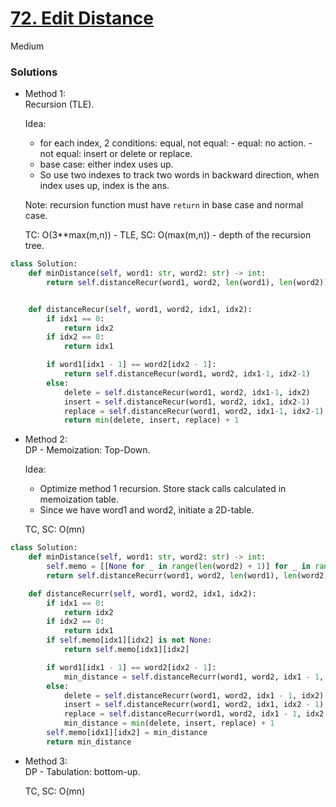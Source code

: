 # [72. Edit Distance](https://leetcode.com/problems/edit-distance/description/?envType=company&envId=amazon&favoriteSlug=amazon-three-months)

Medium

### Solutions
- Method 1:\
  Recursion (TLE).

  Idea:
  - for each index, 2 conditions: equal, not equal:
            - equal: no action.
            - not equal: insert or delete or replace.
  - base case: either index uses up.
  - So use two indexes to track two words in backward direction, when index uses up, index is the ans.

  Note:  recursion function must have `return` in base case and normal case.

  TC: O(3**max(m,n)) - TLE, SC: O(max(m,n)) - depth of the recursion tree.

```python
class Solution:
    def minDistance(self, word1: str, word2: str) -> int:
        return self.distanceRecur(word1, word2, len(word1), len(word2))


    def distanceRecur(self, word1, word2, idx1, idx2):
        if idx1 == 0:
            return idx2
        if idx2 == 0:
            return idx1

        if word1[idx1 - 1] == word2[idx2 - 1]:
            return self.distanceRecur(word1, word2, idx1-1, idx2-1)
        else:
            delete = self.distanceRecur(word1, word2, idx1-1, idx2)
            insert = self.distanceRecur(word1, word2, idx1, idx2-1)
            replace = self.distanceRecur(word1, word2, idx1-1, idx2-1)
            return min(delete, insert, replace) + 1
```


- Method 2:\
  DP - Memoization: Top-Down.

  Idea:
  - Optimize method 1 recursion. Store stack calls calculated in memoization table.
  - Since we have word1 and word2, initiate a 2D-table.

  TC, SC: O(mn)

```python
class Solution:
    def minDistance(self, word1: str, word2: str) -> int:
        self.memo = [[None for _ in range(len(word2) + 1)] for _ in range(len(word1) + 1)]
        return self.distanceRecurr(word1, word2, len(word1), len(word2))

    def distanceRecurr(self, word1, word2, idx1, idx2):
        if idx1 == 0:
            return idx2
        if idx2 == 0:
            return idx1
        if self.memo[idx1][idx2] is not None:
            return self.memo[idx1][idx2]

        if word1[idx1 - 1] == word2[idx2 - 1]:
            min_distance = self.distanceRecurr(word1, word2, idx1 - 1, idx2 - 1)
        else:
            delete = self.distanceRecurr(word1, word2, idx1 - 1, idx2)
            insert = self.distanceRecurr(word1, word2, idx1, idx2 - 1)
            replace = self.distanceRecurr(word1, word2, idx1 - 1, idx2 - 1)
            min_distance = min(delete, insert, replace) + 1
        self.memo[idx1][idx2] = min_distance
        return min_distance
```


- Method 3:\
  DP - Tabulation: bottom-up.

  TC, SC: O(mn)
  
